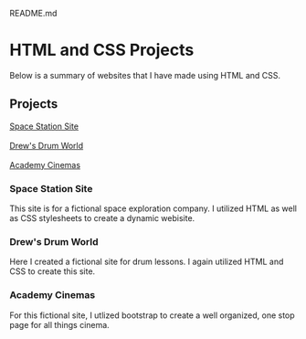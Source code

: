 <!DOCTYPE html>
<html>
<head>
	<meta charset="utf-8"/>
</head>
<body>
<p>README.md

<h1>HTML and CSS Projects</h1>

<p> Below is a summary of websites that I have made using HTML and CSS.<p>

<h2> Projects </h2>

<a href="https://github.com/drewlovern/HTML-and-CSS-Projects/blob/main/Project/Index.html">Space Station Site</a>
<br>
<br>
<a href="https://github.com/drewlovern/HTML-and-CSS-Projects/blob/main/One-Page%20Website/one_page_website.html">Drew's Drum World</a>
<br>
<br>
<a href="https://github.com/drewlovern/HTML-and-CSS-Projects/blob/main/bootstrap4_project/academy_cinemas.html">Academy Cinemas</a>

<h3>Space Station Site</h3>

<p>This site is for a fictional space exploration company. I utilized HTML as well as CSS stylesheets to create a dynamic webisite.</p>

<h3> Drew's Drum World</h3>

<p>Here I created a fictional site for drum lessons. I again utilized HTML and CSS to create this site.</p>

<h3>Academy Cinemas</h3>

<p>For this fictional site, I utlized bootstrap to create a well organized, one stop page for all things cinema.</p>